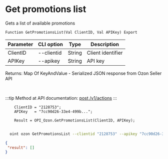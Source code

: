 ﻿---
sidebar_position: 1
---

# Get promotions list
 Gets a list of available promotions



`Function GetPromotionsList(Val ClientID, Val APIKey) Export`

  | Parameter | CLI option | Type | Description |
  |-|-|-|-|
  | ClientID | --clientid | String | Client identifier |
  | APIKey | --apikey | String | API key |

  
  Returns:  Map Of KeyAndValue - Serialized JSON response from Ozon Seller API

<br/>

:::tip
Method at API documentation: [post /v1/actions](https://docs.ozon.ru/api/seller/#operation/Promos)
:::
<br/>


```bsl title="Code example"
    ClientID = "2128753";
    APIKey   = "7cc90d26-33e4-499b...";

    Result = OPI_Ozon.GetPromotionsList(ClientID, APIKey);
```



```sh title="CLI command example"
    
  oint ozon GetPromotionsList --clientid "2128753" --apikey "7cc90d26-33e4-499b..."

```

```json title="Result"
{
 "result": []
}
```
